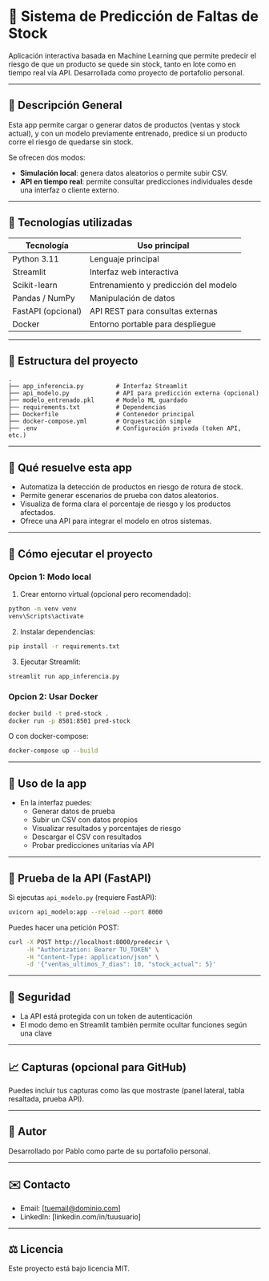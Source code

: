 
# 🤖 Sistema de Predicción de Faltas de Stock

Aplicación interactiva basada en Machine Learning que permite predecir el riesgo de que un producto se quede sin stock, tanto en lote como en tiempo real vía API. Desarrollada como proyecto de portafolio personal.

---

## 🔎 Descripción General

Esta app permite cargar o generar datos de productos (ventas y stock actual), y con un modelo previamente entrenado, predice si un producto corre el riesgo de quedarse sin stock.

Se ofrecen dos modos:
- **Simulación local**: genera datos aleatorios o permite subir CSV.
- **API en tiempo real**: permite consultar predicciones individuales desde una interfaz o cliente externo.

---

## 🧠 Tecnologías utilizadas

| Tecnología       | Uso principal                       |
|-------------------|--------------------------------------|
| Python 3.11       | Lenguaje principal                   |
| Streamlit         | Interfaz web interactiva             |
| Scikit-learn      | Entrenamiento y predicción del modelo |
| Pandas / NumPy    | Manipulación de datos                |
| FastAPI (opcional)| API REST para consultas externas     |
| Docker            | Entorno portable para despliegue     |

---

## 🔢 Estructura del proyecto

```
.
├── app_inferencia.py         # Interfaz Streamlit
├── api_modelo.py             # API para predicción externa (opcional)
├── modelo_entrenado.pkl      # Modelo ML guardado
├── requirements.txt          # Dependencias
├── Dockerfile                # Contenedor principal
├── docker-compose.yml        # Orquestación simple
├── .env                      # Configuración privada (token API, etc.)
```

---

## 💪 Qué resuelve esta app

- Automatiza la detección de productos en riesgo de rotura de stock.
- Permite generar escenarios de prueba con datos aleatorios.
- Visualiza de forma clara el porcentaje de riesgo y los productos afectados.
- Ofrece una API para integrar el modelo en otros sistemas.

---

## 🚀 Cómo ejecutar el proyecto

### Opcion 1: Modo local

1. Crear entorno virtual (opcional pero recomendado):
```bash
python -m venv venv
venv\Scripts\activate
```

2. Instalar dependencias:
```bash
pip install -r requirements.txt
```

3. Ejecutar Streamlit:
```bash
streamlit run app_inferencia.py
```

### Opcion 2: Usar Docker

```bash
docker build -t pred-stock .
docker run -p 8501:8501 pred-stock
```

O con docker-compose:
```bash
docker-compose up --build
```

---

## 🔗 Uso de la app

- En la interfaz puedes:
  - Generar datos de prueba
  - Subir un CSV con datos propios
  - Visualizar resultados y porcentajes de riesgo
  - Descargar el CSV con resultados
  - Probar predicciones unitarias vía API

---

## 🤝 Prueba de la API (FastAPI)

Si ejecutas `api_modelo.py` (requiere FastAPI):

```bash
uvicorn api_modelo:app --reload --port 8000
```

Puedes hacer una petición POST:
```bash
curl -X POST http://localhost:8000/predecir \
     -H "Authorization: Bearer TU_TOKEN" \
     -H "Content-Type: application/json" \
     -d '{"ventas_ultimos_7_dias": 10, "stock_actual": 5}'
```

---

## 🚫 Seguridad

- La API está protegida con un token de autenticación
- El modo demo en Streamlit también permite ocultar funciones según una clave

---

## 📈 Capturas (opcional para GitHub)

Puedes incluir tus capturas como las que mostraste (panel lateral, tabla resaltada, prueba API).

---

## 🌟 Autor

Desarrollado por Pablo como parte de su portafolio personal.

---

## ✉️ Contacto

- Email: [tuemail@dominio.com]
- LinkedIn: [linkedin.com/in/tuusuario]

---

## ⚖️ Licencia

Este proyecto está bajo licencia MIT.
